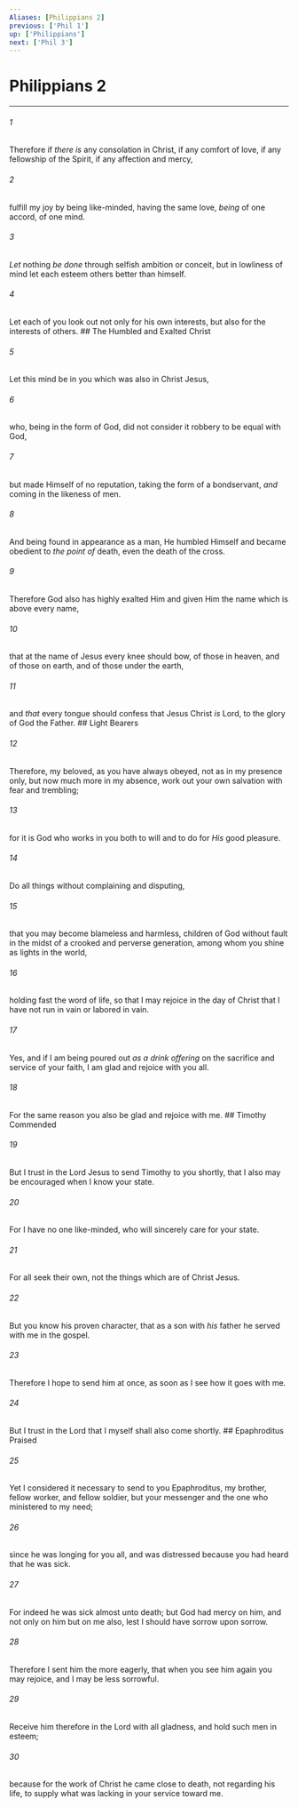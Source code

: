 ```yaml
---
Aliases: [Philippians 2]
previous: ['Phil 1']
up: ['Philippians']
next: ['Phil 3']
---
```

# Philippians 2

***


###### 1 
Therefore if _there is_ any consolation in Christ, if any comfort of love, if any fellowship of the Spirit, if any affection and mercy, 

###### 2 
fulfill my joy by being like-minded, having the same love, _being_ of one accord, of one mind. 

###### 3 
_Let_ nothing _be done_ through selfish ambition or conceit, but in lowliness of mind let each esteem others better than himself. 

###### 4 
Let each of you look out not only for his own interests, but also for the interests of others. ## The Humbled and Exalted Christ 

###### 5 
Let this mind be in you which was also in Christ Jesus, 

###### 6 
who, being in the form of God, did not consider it robbery to be equal with God, 

###### 7 
but made Himself of no reputation, taking the form of a bondservant, _and_ coming in the likeness of men. 

###### 8 
And being found in appearance as a man, He humbled Himself and became obedient to _the point of_ death, even the death of the cross. 

###### 9 
Therefore God also has highly exalted Him and given Him the name which is above every name, 

###### 10 
that at the name of Jesus every knee should bow, of those in heaven, and of those on earth, and of those under the earth, 

###### 11 
and _that_ every tongue should confess that Jesus Christ _is_ Lord, to the glory of God the Father. ## Light Bearers 

###### 12 
Therefore, my beloved, as you have always obeyed, not as in my presence only, but now much more in my absence, work out your own salvation with fear and trembling; 

###### 13 
for it is God who works in you both to will and to do for _His_ good pleasure. 

###### 14 
Do all things without complaining and disputing, 

###### 15 
that you may become blameless and harmless, children of God without fault in the midst of a crooked and perverse generation, among whom you shine as lights in the world, 

###### 16 
holding fast the word of life, so that I may rejoice in the day of Christ that I have not run in vain or labored in vain. 

###### 17 
Yes, and if I am being poured out _as a drink offering_ on the sacrifice and service of your faith, I am glad and rejoice with you all. 

###### 18 
For the same reason you also be glad and rejoice with me. ## Timothy Commended 

###### 19 
But I trust in the Lord Jesus to send Timothy to you shortly, that I also may be encouraged when I know your state. 

###### 20 
For I have no one like-minded, who will sincerely care for your state. 

###### 21 
For all seek their own, not the things which are of Christ Jesus. 

###### 22 
But you know his proven character, that as a son with _his_ father he served with me in the gospel. 

###### 23 
Therefore I hope to send him at once, as soon as I see how it goes with me. 

###### 24 
But I trust in the Lord that I myself shall also come shortly. ## Epaphroditus Praised 

###### 25 
Yet I considered it necessary to send to you Epaphroditus, my brother, fellow worker, and fellow soldier, but your messenger and the one who ministered to my need; 

###### 26 
since he was longing for you all, and was distressed because you had heard that he was sick. 

###### 27 
For indeed he was sick almost unto death; but God had mercy on him, and not only on him but on me also, lest I should have sorrow upon sorrow. 

###### 28 
Therefore I sent him the more eagerly, that when you see him again you may rejoice, and I may be less sorrowful. 

###### 29 
Receive him therefore in the Lord with all gladness, and hold such men in esteem; 

###### 30 
because for the work of Christ he came close to death, not regarding his life, to supply what was lacking in your service toward me.
